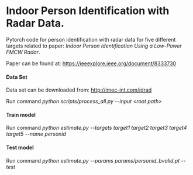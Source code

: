 # Indoor Person Identification with Radar Data.
Pytorch code for person identification with radar data for five different targets related to paper: <i>Indoor Person Identification Using a Low-Power FMCW Radar</i>.

Paper can be found at: https://ieeexplore.ieee.org/document/8333730



#### Data Set

Data set can be downloaded from: http://imec-int.com/idrad

Run command <i>python scripts/process_all.py --input \<root path\></i>

#### Train model

Run command <i>python estimate.py --targets target1 target2 target3 target4 target5 --name personid </i>

#### Test model

Run command <i>python estimate.py --params params/personid_bvalid.pt --test </i>

